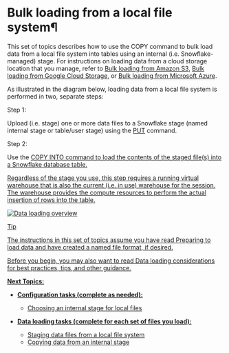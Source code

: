 # Bulk loading from a local file system¶

This set of topics describes how to use the COPY command to bulk load data
from a local file system into tables using an internal (i.e. Snowflake-
managed) stage. For instructions on loading data from a cloud storage location
that you manage, refer to [Bulk loading from Amazon S3](data-load-s3), [Bulk
loading from Google Cloud Storage](data-load-gcs), or [Bulk loading from
Microsoft Azure](data-load-azure).

As illustrated in the diagram below, loading data from a local file system is
performed in two, separate steps:

Step 1:

    

Upload (i.e. stage) one or more data files to a Snowflake stage (named
internal stage or table/user stage) using the [PUT](../sql-reference/sql/put)
command.

Step 2:

    

Use the [COPY INTO <table>](../sql-reference/sql/copy-into-table) command to
load the contents of the staged file(s) into a Snowflake database table.

Regardless of the stage you use, this step requires a running virtual
warehouse that is also the current (i.e. in use) warehouse for the session.
The warehouse provides the compute resources to perform the actual insertion
of rows into the table.

![Data loading overview](../_images/data-load-bulk-file-system.png)

Tip

The instructions in this set of topics assume you have read [Preparing to load
data](data-load-prepare) and have created a named file format, if desired.

Before you begin, you may also want to read [Data loading
considerations](data-load-considerations) for best practices, tips, and other
guidance.

**Next Topics:**

  * **Configuration tasks (complete as needed):**

    * [Choosing an internal stage for local files](data-load-local-file-system-create-stage)

  * **Data loading tasks (complete for each set of files you load):**

    * [Staging data files from a local file system](data-load-local-file-system-stage)
    * [Copying data from an internal stage](data-load-local-file-system-copy)

